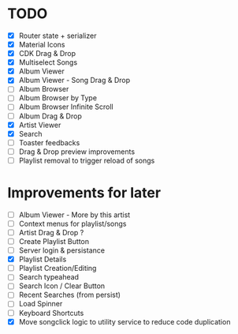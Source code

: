 # TODO

- [x] Router state + serializer
- [x] Material Icons
- [x] CDK Drag & Drop
- [x] Multiselect Songs
- [x] Album Viewer
- [x] Album Viewer - Song Drag & Drop
- [ ] Album Browser
- [ ] Album Browser by Type
- [ ] Album Browser Infinite Scroll
- [ ] Album Drag & Drop
- [x] Artist Viewer
- [x] Search
- [ ] Toaster feedbacks
- [ ] Drag & Drop preview improvements
- [ ] Playlist removal to trigger reload of songs

# Improvements for later

- [ ] Album Viewer - More by this artist
- [ ] Context menus for playlist/songs
- [ ] Artist Drag & Drop ?
- [ ] Create Playlist Button
- [ ] Server login & persistance
- [x] Playlist Details
- [ ] Playlist Creation/Editing
- [ ] Search typeahead
- [ ] Search Icon / Clear Button
- [ ] Recent Searches (from persist)
- [ ] Load Spinner
- [ ] Keyboard Shortcuts
- [x] Move songclick logic to utility service to reduce code duplication
